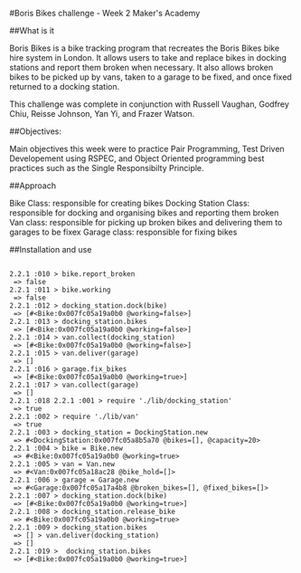 #Boris Bikes challenge - Week 2 Maker's Academy

##What is it

Boris Bikes is a bike tracking program that recreates the Boris Bikes bike hire system in London. It allows users to take and replace bikes in docking stations and report them broken when necessary. It also allows broken bikes to be picked up by vans, taken to a garage to be fixed, and once fixed returned to a docking station. 

This challenge was complete in conjunction with Russell Vaughan, Godfrey Chiu, Reisse Johnson, Yan Yi, and Frazer Watson. 

##Objectives:

Main objectives this week were to practice Pair Programming, Test Driven Developement using RSPEC, and Object Oriented programming best practices such as the Single Responsibilty Principle. 

##Approach

Bike Class: responsible for creating bikes
Docking Station Class: responsible for docking and organising bikes and reporting them broken
Van class: responsible for picking up broken bikes and delivering them to garages to be fixex
Garage class: responsible for fixing bikes

##Installation and use

```

2.2.1 :010 > bike.report_broken
 => false 
2.2.1 :011 > bike.working
 => false 
2.2.1 :012 > docking_station.dock(bike)
 => [#<Bike:0x007fc05a19a0b0 @working=false>] 
2.2.1 :013 > docking_station.bikes
 => [#<Bike:0x007fc05a19a0b0 @working=false>] 
2.2.1 :014 > van.collect(docking_station)
 => [#<Bike:0x007fc05a19a0b0 @working=false>] 
2.2.1 :015 > van.deliver(garage)
 => [] 
2.2.1 :016 > garage.fix_bikes
 => [#<Bike:0x007fc05a19a0b0 @working=true>] 
2.2.1 :017 > van.collect(garage)
 => [] 
2.2.1 :018 2.2.1 :001 > require './lib/docking_station'
 => true 
2.2.1 :002 > require './lib/van'
 => true 
2.2.1 :003 > docking_station = DockingStation.new
 => #<DockingStation:0x007fc05a8b5a70 @bikes=[], @capacity=20> 
2.2.1 :004 > bike = Bike.new
 => #<Bike:0x007fc05a19a0b0 @working=true> 
2.2.1 :005 > van = Van.new
 => #<Van:0x007fc05a18ac28 @bike_hold=[]> 
2.2.1 :006 > garage = Garage.new
 => #<Garage:0x007fc05a17a4b8 @broken_bikes=[], @fixed_bikes=[]> 
2.2.1 :007 > docking_station.dock(bike)
 => [#<Bike:0x007fc05a19a0b0 @working=true>] 
2.2.1 :008 > docking_station.release_bike
 => #<Bike:0x007fc05a19a0b0 @working=true> 
2.2.1 :009 > docking_station.bikes
 => [] > van.deliver(docking_station)
 => [] 
2.2.1 :019 >  docking_station.bikes
 => [#<Bike:0x007fc05a19a0b0 @working=true>]
